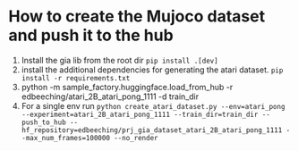# How to create the Mujoco dataset and push it to the hub

1. Install the gia lib from the root dir `pip install .[dev]`
2. install the additional dependencies for generating the atari dataset. `pip install -r requirements.txt`
3. python -m sample_factory.huggingface.load_from_hub -r edbeeching/atari_2B_atari_pong_1111 -d train_dir
4. For a single env run `python create_atari_dataset.py --env=atari_pong --experiment=atari_2B_atari_pong_1111 --train_dir=train_dir --push_to_hub --hf_repository=edbeeching/prj_gia_dataset_atari_2B_atari_pong_1111 --max_num_frames=100000 --no_render`

